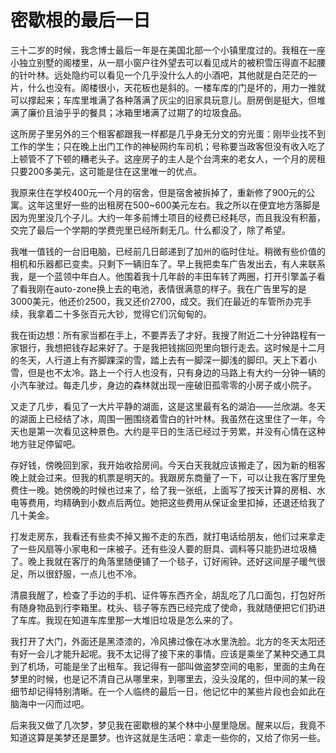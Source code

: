 # 密歇根的最后一日

三十二岁的时候，我念博士最后一年是在美国北部一个小镇里度过的。我租在一座小独立别墅的阁楼里，从一扇小窗户往外望去可以看见成片的被积雪压得直不起腰的针叶林。远处隐约可以看见一个几乎没什么人的小酒吧，其他就是白茫茫的一片，什么也没有。阁楼很小，天花板也是斜的。一楼车库的门是坏的，用力一推就可以撑起来；车库里堆满了各种落满了灰尘的旧家具玩意儿。厨房倒是挺大，但堆满了廉价且油乎乎的餐具；冰箱里堵满了过期了的垃圾食品。  

这所房子里另外的三个租客都跟我一样都是几乎身无分文的穷光蛋：刚毕业找不到工作的学生；只在晚上出门工作的神秘网约车司机；号称要当政客但没有收入吃了上顿管不了下顿的糟老头子。这座房子的主人是个台湾来的老女人，一个月的房租只要200多美元，这可能是住在这里唯一的优点。  

我原来住在学校400元一个月的宿舍，但是宿舍被拆掉了，重新修了900元的公寓。这年这里好一些的出租房在500~600美元左右。我之所以在便宜地方落脚是因为兜里没几个子儿。大约一年多前博士项目的经费已经耗尽，而且我没有积蓄，交完了最后一个学期的学费兜里已经所剩无几。什么都没了，除了希望。  

我唯一值钱的一台旧电脑，已经前几日邮递到了加州的临时住址。稍微有些价值的相机和乐器都已变卖。只剩下一辆旧车了。早上我把卖车广告发出去，有人来联系我，是一个蓝领中年白人。他围着我十几年龄的丰田车转了两圈，打开引擎盖子看了看我刚在auto-zone换上去的电池，表情很满意的样子。我在广告里写的是3000美元，他还价2500，我又还价2700，成交。我们在最近的车管所办完手续，我拿着二十多张百元大钞，觉得它们沉甸甸的。  

我在街边想：所有家当都在手上，不要弄丢了才好。我搜了附近二十分钟路程有一家银行，我想把钱存起来好了。于是我把钱揣回兜里向银行走去。这时候是十二月的冬天，人行道上有齐脚踝深的雪，踏上去有一脚深一脚浅的脚印。天上下着小雪，但是也不太冷。路上一个行人也没有，只有身边的马路上有大约一分钟一辆的小汽车驶过。每走几步，身边的森林就出现一座破旧孤零零的小房子或小院子。  

又走了几步，看见了一大片平静的湖面，这是这里最有名的湖泊——兰欣湖。冬天的湖面上已经结了冰，周围一圈围绕着雪白的针叶林。我虽然在这里住了一年，今天也是第一次看见这种景色。大约是平日的生活已经过于劳累，并没有心情在这种地方驻足停留吧。  

存好钱，傍晚回到家，我开始收拾房间。今天白天我就应该搬走了，因为新的租客晚上就会过来。但我的机票是明天的。我跟房东商量了一下，可以让我在客厅里免费住一晚。她傍晚的时候也过来了，给了我一张纸，上面写了按天计算的房租、水电等费用，均精确到小数点后两位。她把这些费用从保证金里扣掉，还退还给我了几十美金。  

打发走房东，我看还有些卖不掉又搬不走的东西，就打电话给朋友，他们过来拿走了一些风扇等小家电和一床被子。还有些没人要的厨具、调料等只能扔进垃圾桶了。晚上我就在客厅的角落里随便铺了一个毯子，订好闹钟。还好这间屋子暖气很足，所以很舒服，一点儿也不冷。  

清晨我醒了，检查了手边的手机、证件等东西齐全，胡乱吃了几口面包，打包好所有随身物品到行李箱里。枕头、毯子等东西已经完成了使命，我就随便把它们扔进了车库。我现在知道车库里那一大堆旧垃圾是怎么来的了。  

我打开了大门，外面还是黑漆漆的，冷风拂过像在冰水里洗脸。北方的冬天太阳还有好一会儿才能升起呢。我不太记得了接下来的事情。应该是乘坐了某种交通工具到了机场，可能是坐了出租车。我记得有一部叫做盗梦空间的电影，里面的主角在梦里的时候，也是记不清自己从哪里来，到哪里去，没头没尾的，但中间的某一段细节却记得特别清晰。在一个人临终的最后一日，他记忆中的某些片段也会如此在脑海中一闪而过吧。  

后来我又做了几次梦，梦见我在密歇根的某个林中小屋里隐居。醒来以后，我竟不知道这算是美梦还是噩梦。也许这就是生活吧：拿走一些你的，又给了你另一些。  







